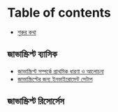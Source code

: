 # Table of contents

* [শুরুর কথা](README.md)

## জাভাস্ক্রিপ্ট ব্যাসিক <a id="javascript-basic"></a>

* [জাভাস্ক্রিপ্ট সম্পর্কে প্রাথমিক ধারণা ও আলোচনা](javascript-basic/javascript-basic-discussion.md)
* [জাভাস্ক্রিপ্টের জন্য ইনভাইরোমেন্ট সেটাপ](javascript-basic/javascript-environment-setup.md)

## জাভাস্ক্রিপ্ট রিসোর্সেস

